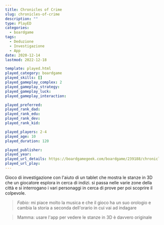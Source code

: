 ```yaml
---
title: Chronicles of Crime
slug: chronicles-of-crime
description: ""
type: PlayED
categories:
  - boardgame
tags:
  - Deduzione
  - Investigazione
  - App
date: 2020-12-14
lastmod: 2022-12-18

template: played.html
played_category: boardgame
played_skills: []
played_gameplay_complex: 2
played_gameplay_strategy: 
played_gameplay_luck: 
played_gameplay_interaction: 

played_preferred: 
played_rank_dad: 
played_rank_edu: 
played_rank_dev: 
played_rank_kid: 

played_players: 2-4
played_age: 10
played_duration: 120

played_publisher: 
played_year: 
played_url_details: https://boardgamegeek.com/boardgame/239188/chronicles-crime
played_url_play: 
---
```

 
Gioco di investigazione con l'aiuto di un tablet che mostra le stanze in 3D che un giocatore esplora in cerca di indizi.
si passa nelle varie zone della città e si interrogano i vari personaggi in cerca di prove per poi scoprire il colpevole.

> *Fabio:*
> mi piace molto la musica e che il gioco ha un suo orologio e cambia la storia a seconda dell'orario in cui vai ad indagare

> Mamma: usare l'app per vedere le stanze in 3D è davvero originale


